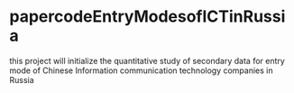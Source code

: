 # papercodeEntryModesofICTinRussia
this project will initialize the quantitative study of secondary data for entry mode of Chinese Information communication technology companies in Russia
